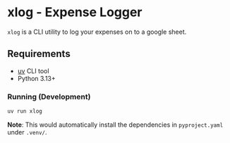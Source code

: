 # xlog - Expense Logger

`xlog` is a CLI utility to log your expenses on to a google sheet.

## Requirements

- [uv](https://github.com/astral-sh/uv) CLI tool
- Python 3.13+

### Running (Development)

```sh
uv run xlog
```

**Note**: This would automatically install the dependencies in `pyproject.yaml` under `.venv/`.